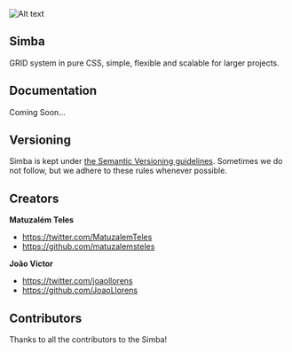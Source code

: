 ![Alt text](http://i.imgur.com/CY8GGI6.png)
## Simba

GRID system in pure CSS, simple, flexible and scalable for larger projects.

## Documentation

Coming Soon...

## Versioning

Simba is kept under [the Semantic Versioning guidelines](http://semver.org/). Sometimes we do not follow, but we adhere to these rules whenever possible.

## Creators
**Matuzalém Teles**

* <https://twitter.com/MatuzalemTeles>
* <https://github.com/matuzalemsteles>

**João Victor**

* <https://twitter.com/joaollorens>
* <https://github.com/JoaoLlorens>

## Contributors

Thanks to all the contributors to the Simba!